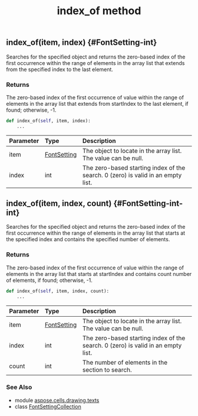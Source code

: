 ﻿---
title: index_of method
second_title: Aspose.Cells for Python via .NET API References
description: 
type: docs
weight: 80
url: /aspose.cells.drawing.texts/fontsettingcollection/index_of/
is_root: false
---

## index_of(item, index) {#FontSetting-int}

Searches for the specified object and returns the zero-based index of the first occurrence within the range of elements in the array list that extends from the specified index to the last element.


### Returns 


The zero-based index of the first occurrence of value within the range of elements in the array list that extends from startIndex to the last element, if found; otherwise, -1.


```python
def index_of(self, item, index):
    ...
```


| Parameter | Type | Description |
| :- | :- | :- |
| item | [FontSetting](/cells/python-net/aspose.cells/fontsetting) | The object to locate in the array list. The value can be null. |
| index | int | The zero-based starting index of the search. 0 (zero) is valid in an empty list. |


## index_of(item, index, count) {#FontSetting-int-int}

Searches for the specified object and returns the zero-based index of the first occurrence within the range of elements in the array list that starts at the specified index and contains the specified number of elements.


### Returns 


The zero-based index of the first occurrence of value within the range of elements in the array list that starts at startIndex and contains count number of elements, if found; otherwise, -1.


```python
def index_of(self, item, index, count):
    ...
```


| Parameter | Type | Description |
| :- | :- | :- |
| item | [FontSetting](/cells/python-net/aspose.cells/fontsetting) | The object to locate in the array list. The value can be null. |
| index | int | The zero-based starting index of the search. 0 (zero) is valid in an empty list. |
| count | int | The number of elements in the section to search. |



### See Also
* module [aspose.cells.drawing.texts](../../)
* class [FontSettingCollection](/cells/python-net/aspose.cells.drawing.texts/fontsettingcollection)
